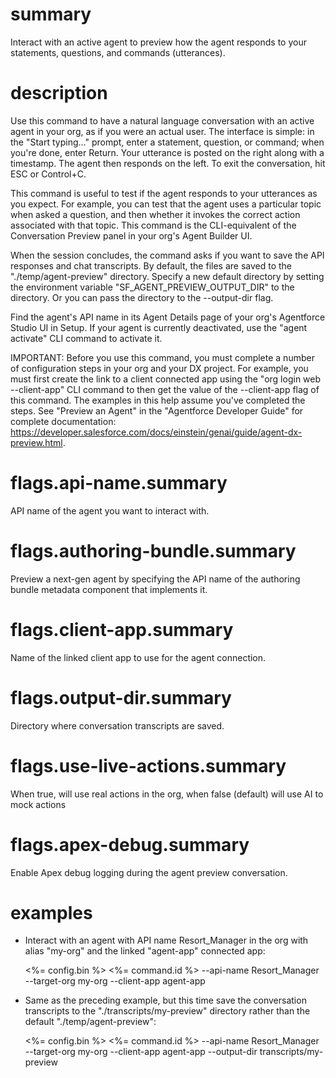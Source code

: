 # summary

Interact with an active agent to preview how the agent responds to your statements, questions, and commands (utterances).

# description

Use this command to have a natural language conversation with an active agent in your org, as if you were an actual user. The interface is simple: in the "Start typing..." prompt, enter a statement, question, or command; when you're done, enter Return. Your utterance is posted on the right along with a timestamp. The agent then responds on the left. To exit the conversation, hit ESC or Control+C.

This command is useful to test if the agent responds to your utterances as you expect. For example, you can test that the agent uses a particular topic when asked a question, and then whether it invokes the correct action associated with that topic. This command is the CLI-equivalent of the Conversation Preview panel in your org's Agent Builder UI.

When the session concludes, the command asks if you want to save the API responses and chat transcripts. By default, the files are saved to the "./temp/agent-preview" directory. Specify a new default directory by setting the environment variable "SF_AGENT_PREVIEW_OUTPUT_DIR" to the directory. Or you can pass the directory to the --output-dir flag.

Find the agent's API name in its Agent Details page of your org's Agentforce Studio UI in Setup. If your agent is currently deactivated, use the "agent activate" CLI command to activate it.

IMPORTANT: Before you use this command, you must complete a number of configuration steps in your org and your DX project. For example, you must first create the link to a client connected app using the "org login web --client-app" CLI command to then get the value of the --client-app flag of this command. The examples in this help assume you've completed the steps. See "Preview an Agent" in the "Agentforce Developer Guide" for complete documentation: https://developer.salesforce.com/docs/einstein/genai/guide/agent-dx-preview.html.

# flags.api-name.summary

API name of the agent you want to interact with.

# flags.authoring-bundle.summary

Preview a next-gen agent by specifying the API name of the authoring bundle metadata component that implements it.

# flags.client-app.summary

Name of the linked client app to use for the agent connection.

# flags.output-dir.summary

Directory where conversation transcripts are saved.

# flags.use-live-actions.summary

When true, will use real actions in the org, when false (default) will use AI to mock actions

# flags.apex-debug.summary

Enable Apex debug logging during the agent preview conversation.

# examples

- Interact with an agent with API name Resort_Manager in the org with alias "my-org" and the linked "agent-app" connected app:

  <%= config.bin %> <%= command.id %> --api-name Resort_Manager --target-org my-org --client-app agent-app

- Same as the preceding example, but this time save the conversation transcripts to the "./transcripts/my-preview" directory rather than the default "./temp/agent-preview":

  <%= config.bin %> <%= command.id %> --api-name Resort_Manager --target-org my-org --client-app agent-app --output-dir transcripts/my-preview
